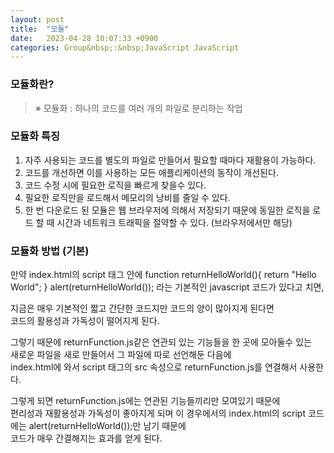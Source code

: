 ```yaml
---
layout: post
title:  "모듈"
date:   2023-04-28 10:07:33 +0900
categories: Group&nbsp;:&nbsp;JavaScript JavaScript
---
```


### 모듈화란?

>※ 모듈화 : 하나의 코드를 여러 개의 파일로 분리하는 작업

### 모듈화 특징

1. 자주 사용되는 코드를 별도의 파일로 만들어서 필요할 때마다 재활용이 가능하다.
2. 코드를 개선하면 이를 사용하는 모든 애플리케이션의 동작이 개선된다.
3. 코드 수정 시에 필요한 로직을 빠르게 찾을수 있다. 
4. 필요한 로직만을 로드해서 메모리의 낭비를 줄일 수 있다. 
5. 한 번 다운로드 된 모듈은 웹 브라우저에 의해서 저장되기 때문에 동일한 로직을 로드 할 때
시간과 네트워크 트래픽을 절약할 수 있다. (브라우저에서만 해당) 
    
### 모듈화 방법 (기본)

만약 index.html의 script 태그 안에
function returnHelloWorld(){
        return "Hello World";
}
alert(returnHelloWorld());
라는 기본적인 javascript 코드가 있다고 치면,

지금은 매우 기본적인 짧고 간단한 코드지만 코드의 양이 많아지게 된다면  
코드의 활용성과 가독성이 떨어지게 된다.

그렇기 때문에 returnFunction.js같은 연관되 있는 기능들을 한 곳에 모아둘수 있는  
새로운 파일을 새로 만들어서 그 파일에 따로 선언해둔 다음에  
index.html에 와서 script 태그의 src 속성으로 returnFunction.js를 연결해서 사용한다.

그렇게 되면 returnFunction.js에는 연관된 기능들끼리만 모여있기 때문에  
편리성과 재활용성과 가독성이 좋아지게 되며
이 경우에서의 index.html의 script 코드에는 alert(returnHelloWorld());만 남기 때문에  
코드가 매우 간결해지는 효과를 얻게 된다.